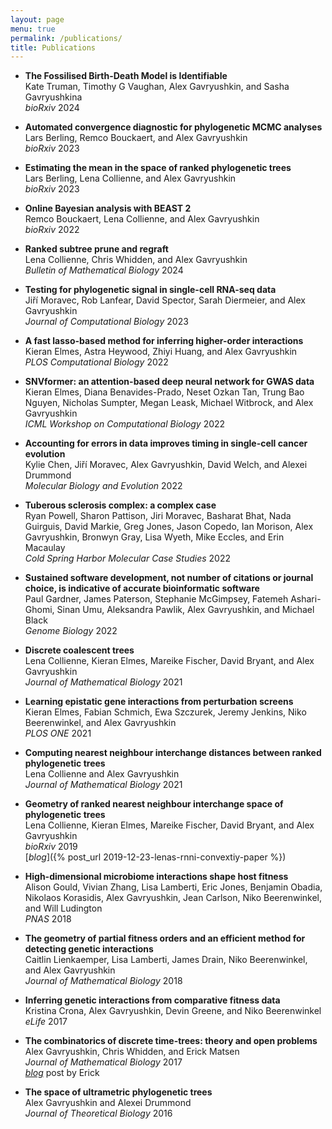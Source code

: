 ```yaml
---
layout: page
menu: true
permalink: /publications/
title: Publications
---
```



- **The Fossilised Birth-Death Model is Identifiable**<br>
  Kate Truman, Timothy G Vaughan, Alex Gavryushkin, and Sasha Gavryushkina<br>
  *bioRxiv* 2024<br>
  [<i class="ai ai-biorxiv-square ai-3x"></i>](https://doi.org/10.1101/2024.02.08.579547)

- **Automated convergence diagnostic for phylogenetic MCMC analyses**<br>
   Lars Berling, Remco Bouckaert, and Alex Gavryushkin<br>
  *bioRxiv* 2023<br>
  [<i class="ai ai-biorxiv-square ai-3x"></i>](https://doi.org/10.1101/2023.08.10.552869)

- **Estimating the mean in the space of ranked phylogenetic trees**<br>
   Lars Berling, Lena Collienne, and Alex Gavryushkin<br>
  *bioRxiv* 2023<br>
  [<i class="ai ai-biorxiv-square ai-3x"></i>](https://doi.org/10.1101/2023.05.08.539790)

- **Online Bayesian analysis with BEAST 2**<br>
   Remco Bouckaert, Lena Collienne, and Alex Gavryushkin<br>
  *bioRxiv* 2022<br>
  [<i class="ai ai-biorxiv-square ai-3x"></i>](https://doi.org/10.1101/2022.05.03.490538)

- **Ranked subtree prune and regraft**<br>
  Lena Collienne, Chris Whidden, and Alex Gavryushkin<br>
  *Bulletin of Mathematical Biology* 2024<br>
  [<i class="ai ai-open-access-square ai-3x"></i>](https://doi.org/10.1007/s11538-023-01244-2)
  [<i class="ai ai-biorxiv-square ai-3x"></i>](https://doi.org/10.1101/2023.05.16.541039)

- **Testing for phylogenetic signal in single-cell RNA-seq data**<br>
  Jiří Moravec, Rob Lanfear, David Spector, Sarah Diermeier, and Alex Gavryushkin<br>
  *Journal of Computational Biology* 2023<br>
  [<i class="ai ai-open-access-square ai-3x"></i>](http://doi.org/10.1089/cmb.2022.0357)
  [<i class="ai ai-biorxiv-square ai-3x"></i>](https://doi.org/10.1101/2021.01.07.425804)

- **A fast lasso-based method for inferring higher-order interactions**<br>
  Kieran Elmes, Astra Heywood, Zhiyi Huang, and Alex Gavryushkin<br>
  *PLOS Computational Biology* 2022<br>
  [<i class="ai ai-open-access-square ai-3x"></i>](https://doi.org/10.1371/journal.pcbi.1010730)
  [<i class="ai ai-biorxiv-square ai-3x"></i>](https://doi.org/10.1101/2021.12.13.471844)

- **SNVformer: an attention-based deep neural network for GWAS data**<br>
   Kieran Elmes, Diana Benavides-Prado, Neset Ozkan Tan, Trung Bao Nguyen, Nicholas Sumpter, Megan Leask, Michael Witbrock, and Alex Gavryushkin<br>
  *ICML Workshop on Computational Biology* 2022<br>
  [<i class="ai ai-open-access-square ai-3x"></i>](https://icml-compbio.github.io/2022/papers/WCBICML2022_paper_58.pdf)
  [<i class="ai ai-biorxiv-square ai-3x"></i>](https://doi.org/10.1101/2022.07.07.499217)

- **Accounting for errors in data improves timing in single-cell cancer evolution**<br>
   Kylie Chen, Jiří Moravec, Alex Gavryushkin, David Welch, and Alexei Drummond<br>
  *Molecular Biology and Evolution* 2022<br>
  [<i class="ai ai-open-access-square ai-3x"></i>](https://doi.org/10.1093/molbev/msac143)
  [<i class="ai ai-biorxiv-square ai-3x"></i>](https://doi.org/10.1101/2021.03.17.435906)

- **Tuberous sclerosis complex: a complex case**<br>
  Ryan Powell, Sharon Pattison, Jiri Moravec, Basharat Bhat, Nada Guirguis, David Markie, Greg Jones, Jason Copedo, Ian Morison, Alex Gavryushkin, Bronwyn Gray, Lisa Wyeth, Mike Eccles, and Erin Macaulay<br>
  *Cold Spring Harbor Molecular Case Studies* 2022<br>
  [<i class="ai ai-open-access-square ai-3x"></i>](https://www.ncbi.nlm.nih.gov/pmc/articles/pmc9059781/)

- **Sustained software development, not number of citations or journal choice, is indicative of accurate bioinformatic software**<br>
   Paul Gardner, James Paterson, Stephanie McGimpsey, Fatemeh Ashari-Ghomi, Sinan Umu, Aleksandra Pawlik, Alex Gavryushkin, and Michael Black<br>
  *Genome Biology* 2022<br>
  [<i class="ai ai-open-access-square ai-3x"></i>](https://doi.org/10.1186/s13059-022-02625-x)
  [<i class="ai ai-biorxiv-square ai-3x"></i>](https://doi.org/10.1101/092205)

- **Discrete coalescent trees**<br>
  Lena Collienne, Kieran Elmes, Mareike Fischer, David Bryant, and Alex Gavryushkin<br>
  *Journal of Mathematical Biology* 2021<br>
  [<i class="ai ai-open-access-square ai-3x"></i>](https://doi.org/10.1007/s00285-021-01685-0)
  [<i class="ai ai-arxiv-square ai-3x"></i>](https://arxiv.org/abs/2101.02751)

- **Learning epistatic gene interactions from perturbation screens**<br>
  Kieran Elmes, Fabian Schmich, Ewa Szczurek, Jeremy Jenkins, Niko Beerenwinkel, and Alex Gavryushkin<br>
  *PLOS ONE* 2021<br>
  [<i class="ai ai-open-access-square ai-3x"></i>](https://doi.org/10.1371/journal.pone.0254491)
  [<i class="ai ai-biorxiv-square ai-3x"></i>](https://doi.org/10.1101/2020.08.24.264713)

- **Computing nearest neighbour interchange distances between ranked phylogenetic trees**<br>
  Lena Collienne and Alex Gavryushkin<br>
  *Journal of Mathematical Biology* 2021<br>
  [<i class="ai ai-open-access-square ai-3x"></i>](https://doi.org/10.1007/s00285-021-01567-5)
  [<i class="ai ai-arxiv-square ai-3x"></i>](https://arxiv.org/abs/2007.12307)

- **Geometry of ranked nearest neighbour interchange space of phylogenetic trees**<br>
  Lena Collienne, Kieran Elmes, Mareike Fischer, David Bryant, and Alex Gavryushkin<br>
  *bioRxiv* 2019<br>
  [<i class="ai ai-biorxiv-square ai-3x"></i>](https://doi.org/10.1101/2019.12.19.883603)
  [<i class="ai ai-3x">blog</i>]({% post_url 2019-12-23-lenas-rnni-convextiy-paper %})

- **High-dimensional microbiome interactions shape host fitness**<br>
  Alison Gould, Vivian Zhang, Lisa Lamberti, Eric Jones, Benjamin Obadia, Nikolaos Korasidis, Alex Gavryushkin, Jean Carlson, Niko Beerenwinkel, and Will Ludington<br>
  *PNAS* 2018<br>
  [<i class="ai ai-open-access-square ai-3x"></i>](https://doi.org/10.1073/pnas.1809349115)
  [<i class="ai ai-biorxiv-square ai-3x"></i>](https://doi.org/10.1101/232959)

- **The geometry of partial fitness orders and an efficient method for detecting genetic interactions**<br>
  Caitlin Lienkaemper, Lisa Lamberti, James Drain, Niko Beerenwinkel, and Alex Gavryushkin<br>
  *Journal of Mathematical Biology* 2018<br>
  [<i class="ai ai-open-access-square ai-3x"></i>](https://doi.org/10.1007/s00285-018-1237-7)
  [<i class="ai ai-biorxiv-square ai-3x"></i>](https://doi.org/10.1101/180976)

- **Inferring genetic interactions from comparative fitness data**<br>
  Kristina Crona, Alex Gavryushkin, Devin Greene, and Niko Beerenwinkel<br>
  *eLife* 2017<br>
  [<i class="ai ai-open-access-square ai-3x"></i>](https://doi.org/10.7554/eLife.28629)
  [<i class="ai ai-biorxiv-square ai-3x"></i>](https://doi.org/10.1101/137372)

- **The combinatorics of discrete time-trees: theory and open problems**<br>
  Alex Gavryushkin, Chris Whidden, and Erick Matsen<br>
  *Journal of Mathematical Biology* 2017<br>
  [<i class="ai ai-open-access-square ai-3x"></i>](https://doi.org/10.1007/s00285-017-1167-9)
  [<i class="ai ai-biorxiv-square ai-3x"></i>](https://doi.org/10.1101/063362)
  [<i class="ai ai-3x">blog</i>](https://matsen.fredhutch.org/general/2016/07/11/discrete-time-tree.html) post by Erick

- **The space of ultrametric phylogenetic trees**<br>
  Alex Gavryushkin and Alexei Drummond<br>
  *Journal of Theoretical Biology* 2016<br>
  [<i class="ai ai-open-access-square ai-3x"></i>](https://doi.org/10.1016/j.jtbi.2016.05.001)
  [<i class="ai ai-arxiv-square ai-3x"></i>](https://arxiv.org/abs/1410.3544)
